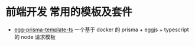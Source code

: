 # 前端开发 常用的模板及套件

- [egg-prisma-template-ts](./packages/egg-prisma-template-ts) 一个基于 docker 的 prisma + eggjs + typescript 的 node 请求模板
